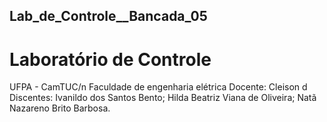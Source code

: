 ## Lab_de_Controle__Bancada_05
# Laboratório de Controle
UFPA - CamTUC/n
Faculdade de engenharia elétrica
Docente: Cleison d
Discentes: 
Ivanildo dos Santos Bento;
Hilda Beatriz Viana de Oliveira;
Natã Nazareno Brito Barbosa.


